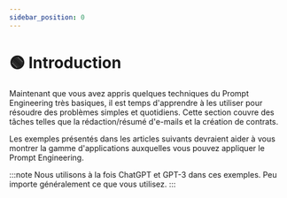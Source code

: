 ```yaml
---
sidebar_position: 0
---
```


# 🟢 Introduction

Maintenant que vous avez appris quelques techniques du Prompt Engineering très basiques, il est temps d'apprendre à les utiliser pour résoudre des problèmes simples et quotidiens. Cette section couvre des tâches telles que la rédaction/résumé d'e-mails et la création de contrats.

Les exemples présentés dans les articles suivants devraient aider à vous montrer la gamme d'applications auxquelles vous pouvez appliquer le Prompt Engineering.

:::note
Nous utilisons à la fois ChatGPT et GPT-3 dans ces exemples. Peu importe généralement ce que vous utilisez.
:::

